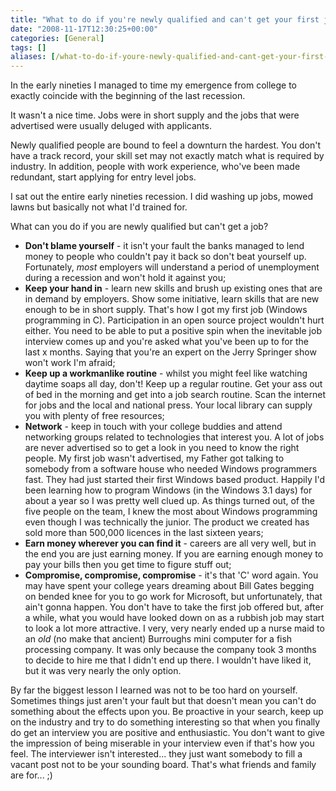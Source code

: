 ```yaml
---
title: "What to do if you're newly qualified and can't get your first job"
date: "2008-11-17T12:30:25+00:00"
categories: [General]
tags: []
aliases: [/what-to-do-if-youre-newly-qualified-and-cant-get-your-first-job/]
---
```


In the early nineties I managed to time my emergence from college to exactly coincide with the beginning of the last recession.

It wasn't a nice time. Jobs were in short supply and the jobs that were advertised were usually deluged with applicants.

Newly qualified people are bound to feel a downturn the hardest. You don't have a track record, your skill set may not exactly match what is required by industry. In addition, people with work experience, who've been made redundant, start applying for entry level jobs.

I sat out the entire early nineties recession. I did washing up jobs, mowed lawns but basically not what I'd trained for.

What can you do if you are newly qualified but can't get a job?
<ul>
	<li><strong>Don't blame yourself</strong> - it isn't your fault the banks managed to lend money to people who couldn't pay it back so don't beat yourself up. Fortunately, <em>most</em> employers will understand a period of unemployment during a recession and won't hold it against you;</li>
	<li><strong>Keep your hand in</strong> - learn new skills and brush up existing ones that are in demand by employers. Show some initiative, learn skills that are new enough to be in short supply. That's how I got my first job (Windows programming in C). Participation in an open source project wouldn't hurt either. You need to be able to put a positive spin when the inevitable job interview comes up and you're asked what you've been up to for the last x months. Saying that you're an expert on the Jerry Springer show won't work I'm afraid;</li>
	<li><strong>Keep up a workmanlike routine</strong> - whilst you might feel like watching daytime soaps all day, don't! Keep up a regular routine. Get your ass out of bed in the morning and get into a job search routine. Scan the internet for jobs and the local and national press. Your local library can supply you with plenty of free resources;</li>
	<li><strong>Network</strong> - keep in touch with your college buddies and attend networking groups related to technologies that interest you. A lot of jobs are never advertised so to get a look in you need to know the right people. My first job wasn't advertised, my Father got talking to somebody from a software house who needed Windows programmers fast. They had just started their first Windows based product. Happily I'd been learning how to program Windows (in the Windows 3.1 days) for about a year so I was pretty well clued up. As things turned out, of the five people on the team, I knew the most about Windows programming even though I was technically the junior. The product we created has sold more than 500,000 licences in the last sixteen years;</li>
	<li><strong>Earn money wherever you can find it</strong> - careers are all very well, but in the end you are just earning money. If you are earning enough money to pay your bills then you get time to figure stuff out;</li>
	<li><strong>Compromise, compromise, compromise</strong> - it's that 'C' word again. You may have spent your college years dreaming about Bill Gates begging on bended knee for you to go work for Microsoft, but unfortunately, that ain't gonna happen. You don't have to take the first job offered but, after a while, what you would have looked down on as a rubbish job may start to look a lot more attractive. I very, very nearly ended up a nurse maid to an <em>old</em> (no make that ancient) Burroughs mini computer for a fish processing company. It was only because the company took 3 months to decide to hire me that I didn't end up there. I wouldn't have liked it, but it was very nearly the only option.</li>
</ul>
By far the biggest lesson I learned was not to be too hard on yourself. Sometimes things just aren't your fault but that doesn't mean you can't do something about the effects upon you. Be proactive in your search, keep up on the industry and try to do something interesting so that when you finally do get an interview you are positive and enthusiastic. You don't want to give the impression of being miserable in your interview even if that's how you feel. The interviewer isn't interested... they just want somebody to fill a vacant post not to be your sounding board. That's what friends and family are for... ;)
